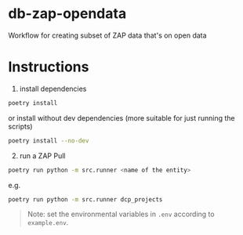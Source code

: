 # db-zap-opendata

Workflow for creating subset of ZAP data that's on open data

# Instructions

1. install dependencies

```bash
poetry install
```

or install without dev dependencies (more suitable for just running the scripts)

```bash
poetry install --no-dev
```

2. run a ZAP Pull

```bash
poetry run python -m src.runner <name of the entity>
```

e.g.

```bash
poetry run python -m src.runner dcp_projects
```

> Note: set the environmental variables in `.env` according to `example.env`.
